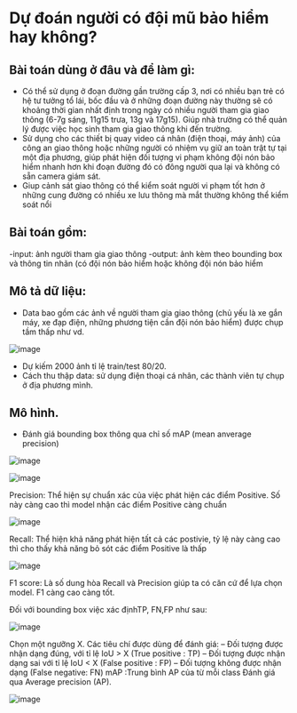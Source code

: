 # **Dự đoán người có đội mũ bảo hiểm hay không?**

## Bài toán dùng ở đâu và để làm gì:
- Có thể sử dụng ở đoạn đường gần trường cấp 3, nơi có nhiều bạn trẻ có hệ tư tưởng tổ lái, bốc đầu và ở những đoạn đường này thường sẽ có khoảng thời gian nhất định trong ngày có nhiều người tham gia giao thông (6-7g sáng, 11g15 trưa, 13g và 17g15). Giúp nhà trường có thể quản lý được việc học sinh tham gia giao thông khi đến trường.
- Sử dụng cho các thiết bị quay video cá nhân (điện thoại, máy ảnh) của công an giao thông hoặc những người có nhiệm vụ giữ an toàn trật tự tại một địa phương, giúp phát hiện đối tượng vi phạm không đội nón bảo hiểm nhanh hơn khi đoạn đường đó có đông người qua lại và không có sẵn camera giám sát.
- Giup cảnh sát giao thông có thể kiểm soát người vi phạm tốt hơn ở những cung đường có nhiều xe lưu thông mà mắt thường không thể kiểm soát nổi 

## Bài toán gồm:
-input: ảnh người tham gia giao thông
-output: ảnh kèm theo bounding box và thông tin nhãn (có đội nón bảo hiểm hoặc không đội nón bảo hiểm

## Mô tả dữ liệu:
- Data bao gồm các ảnh về người tham gia giao thông (chủ yếu là xe gắn máy, xe đạp điện, những phương tiện cần đội nón bảo hiểm) được chụp tầm thấp như vd.

![image](https://user-images.githubusercontent.com/76487372/147796584-904b3e38-133a-4541-a63e-74dec872afe6.png)
 
- Dự kiếm 2000 ảnh tỉ lệ train/test 80/20.
- Cách thu thập data: sử dụng điện thoại cá nhân, các thành viên tự chụp ở địa phương mình.
## Mô hình.

- Đánh giá bounding box thông qua chỉ số mAP (mean anverage precision)
 
![image](https://user-images.githubusercontent.com/76487372/147796634-8585636b-07b0-4c67-adf3-733348eabcb4.png)

![image](https://user-images.githubusercontent.com/76487372/147796639-78ceaae1-d8b2-4740-a3e4-87ab1cea5d53.png)

 
Precision: Thể hiện sự chuẩn xác của việc phát hiện các điểm Positive. Số này càng cao thì model nhận các điểm Positive càng chuẩn
 
 ![image](https://user-images.githubusercontent.com/76487372/147796652-00b3510a-d4ea-4d9b-b390-d4fce1e7bb2f.png)

Recall:  Thể hiện khả năng phát hiện tất cả các postivie, tỷ lệ này càng cao thì cho thấy khả năng bỏ sót các điểm Positive là thấp

![image](https://user-images.githubusercontent.com/76487372/147796654-eea52198-f567-4a53-8193-4735c6a14657.png)

F1 score: Là số dung hòa Recall và Precision giúp ta có căn cứ để lựa chọn model. F1 càng cao càng tốt.

Đối với bounding box việc xác địnhTP, FN,FP như sau:
 
 ![image](https://user-images.githubusercontent.com/76487372/147796658-af4e7999-ee15-466a-af63-d967573898e0.png)

Chọn một ngưỡng X.
Các tiêu chí được dùng để đánh giá:
– Đối tượng được nhận dạng đúng, với tỉ lệ IoU > X (True positive : TP)
– Đối tượng được nhận dạng sai với tỉ lệ IoU < X (False positive : FP)
– Đối tượng không được nhận dạng (False negative: FN)
mAP :Trung bình AP của từ mỗi class
Đánh giá qua Average precision (AP).

![image](https://user-images.githubusercontent.com/76487372/147798473-e8291731-01d3-473e-9b10-8c9e42df196f.png)
